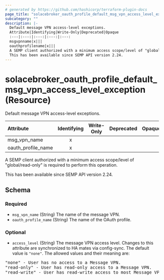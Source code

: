 ```yaml
---
# generated by https://github.com/hashicorp/terraform-plugin-docs
page_title: "solacebroker_oauth_profile_default_msg_vpn_access_level_exception Resource - solacebroker"
subcategory: ""
description: |-
  Default message VPN access-level exceptions.
  Attribute|Identifying|Write-Only|Deprecated|Opaque
  :---|:---:|:---:|:---:|:---:
  msgvpnname|x|||
  oauthprofilename|x|||
  A SEMP client authorized with a minimum access scope/level of "global/read-only" is required to perform this operation.
  This has been available since SEMP API version 2.24.
---
```


# solacebroker_oauth_profile_default_msg_vpn_access_level_exception (Resource)

Default message VPN access-level exceptions.


Attribute|Identifying|Write-Only|Deprecated|Opaque
:---|:---:|:---:|:---:|:---:
msg_vpn_name|x|||
oauth_profile_name|x|||



A SEMP client authorized with a minimum access scope/level of "global/read-only" is required to perform this operation.

This has been available since SEMP API version 2.24.



<!-- schema generated by tfplugindocs -->
## Schema

### Required

- `msg_vpn_name` (String) The name of the message VPN.
- `oauth_profile_name` (String) The name of the OAuth profile.

### Optional

- `access_level` (String) The message VPN access level. Changes to this attribute are synchronized to HA mates via config-sync. The default value is `"none"`. The allowed values and their meaning are:

<pre>
"none" - User has no access to a Message VPN.
"read-only" - User has read-only access to a Message VPN.
"read-write" - User has read-write access to most Message VPN settings.
</pre>
